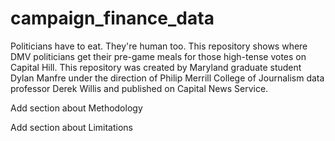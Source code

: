 # campaign_finance_data
Politicians have to eat. They're human too. This repository shows where DMV politicians get their pre-game meals for those high-tense votes on Capital Hill.
This repository was created by Maryland graduate student Dylan Manfre under the direction of Philip Merrill College of Journalism data professor Derek Willis and published on Capital News Service.

Add section about Methodology

Add section about Limitations

